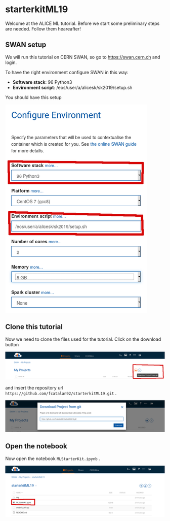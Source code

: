 # starterkitML19

Welcome at the ALICE ML tutorial. Before we start some preliminary steps are needed. Follow them heareafter!

## SWAN setup

We will run this tutorial on CERN SWAN, so go to <https://swan.cern.ch> and login.

To have the right environment configure SWAN in this way:

- **Software stack**: 96 Python3
- **Environment script**: /eos/user/a/alicesk/sk2019/setup.sh

You should have this setup

![swan_conf](img/swan_configuration_highlight.png)

## Clone this tutorial

Now we need to clone the files used for the tutorial. Click on the download button

![download](img/download.png)

and insert the repository url `https://github.com/fcatalan92/starterkitML19.git` .

![repo](img/insert_repo.png)

## Open the notebook

Now open the notebook `MLStarterKit.ipynb` .

![notebook](img/notebook.png)
